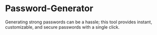 # Password-Generator
Generating strong passwords can be a hassle; this tool provides instant, customizable, and secure passwords with a single click.
